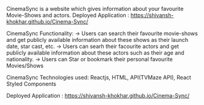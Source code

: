 CinemaSync is a website which gives information about your favourite Movie-Shows and actors.
Deployed Application : https://shivansh-khokhar.github.io/Cinema-Sync/

CinemaSync Functionality:
-> Users can search their favourite movie-shows and get publicly available information about these shows as their launch date, star cast, etc.
-> Users can searh their facourite actors and get publicly available information about these actors such as their age and nationality.
-> Users can Star or bookmark their personal favourite Movies/Shows

CinemaSync Technologies used:
Reactjs, HTML, API(TVMaze API), React Styled Components

Deployed Application : https://shivansh-khokhar.github.io/Cinema-Sync/
